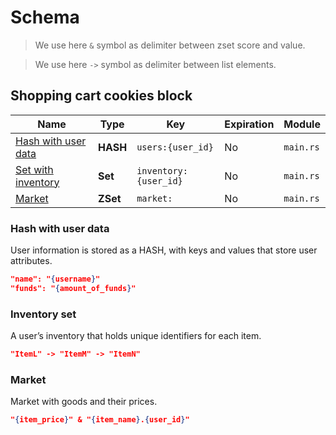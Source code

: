 # Schema

> We use here `&` symbol as delimiter between zset score and value.

> We use here `->` symbol as delimiter between list elements.

## Shopping cart cookies block

| Name                                        | Type     | Key                   | Expiration | Module    |
| ------------------------------------------- | -------- | --------------------- | ---------- | --------- |
| [Hash with user data](#hash-with-user-data) | **HASH** | `users:{user_id}`     | No         | `main.rs` |
| [Set with inventory](#inventory-set)        | **Set**  | `inventory:{user_id}` | No         | `main.rs` |
| [Market](#market)                           | **ZSet** | `market:`             | No         | `main.rs` |

### Hash with user data

User information is stored as a HASH, with keys and values that store user attributes.

```json
"name": "{username}"
"funds": "{amount_of_funds}"
```

### Inventory set

A user’s inventory that holds unique identifiers for each item.

```json
"ItemL" -> "ItemM" -> "ItemN"
```

### Market

Market with goods and their prices.

```json
"{item_price}" & "{item_name}.{user_id}"
```
